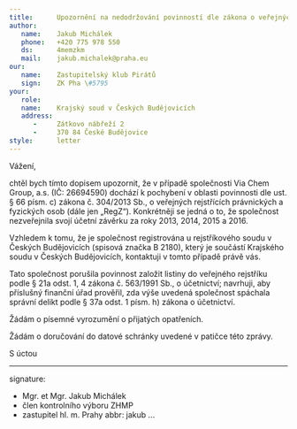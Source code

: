 ```yaml
---
title:      Upozornění na nedodržování povinností dle zákona o veřejných rejstřících
author:
   name:    Jakub Michálek
   phone:   +420 775 978 550
   ds:      4memzkm
   mail:    jakub.michalek@praha.eu
our:
   name:    Zastupitelský klub Pirátů
   sign:    ZK Pha \#5795
your:
   role:    
   name:    Krajský soud v Českých Budějovicích
   address:
      -     Zátkovo nábřeží 2
      -     370 84 České Budějovice
style:      letter
---
```


Vážení, 

chtěl bych tímto dopisem upozornit, že v případě společnosti Via Chem Group, a.s. (IČ: 26694590) dochází k pochybení v oblasti povinnosti dle ust. § 66 písm. c) zákona č. 304/2013 Sb., o veřejných rejstřících právnických a fyzických osob (dále jen „RegZ“). Konkrétněji se jedná o to, že společnost nezveřejnila svojí účetní závěrku za roky 2013, 2014, 2015 a 2016. 

Vzhledem k tomu, že je společnost registrována u rejstříkového soudu v Českých Budějovicích (spisová značka B 2180), který je součástí Krajského soudu v Českých Budějovicích, kontaktuji v tomto případě právě vás. 

Tato společnost porušila povinnost založit listiny do veřejného rejstříku podle § 21a odst. 1, 4 zákona č. 563/1991 Sb., o účetnictví; navrhuji, aby příslušný finanční úřad prověřil, zda výše uvedená společnost spáchala správní delikt podle § 37a odst. 1 písm. h) zákona o účetnictví.

Žádám o písemné vyrozumění o přijatých opatřeních.

Žádám o doručování do datové schránky uvedené v patičce této zprávy.

S úctou

---
signature: 
  - Mgr. et Mgr. Jakub Michálek
  - člen kontrolního výboru ZHMP
  - zastupitel hl. m. Prahy
abbr:       jakub
...
